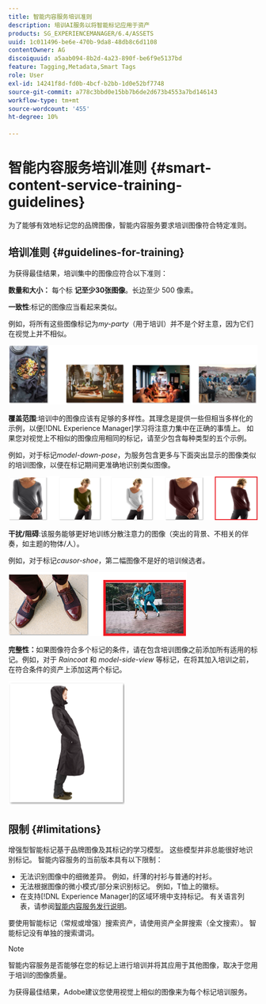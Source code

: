 ```yaml
---
title: 智能内容服务培训准则
description: 培训AI服务以将智能标记应用于资产
products: SG_EXPERIENCEMANAGER/6.4/ASSETS
uuid: 1c011496-be6e-470b-9da8-48db8c6d1108
contentOwner: AG
discoiquuid: a5aab094-8b2d-4a23-890f-be6f9e5137bd
feature: Tagging,Metadata,Smart Tags
role: User
exl-id: 14241f8d-fd0b-4bcf-b2bb-1d0e52bf7748
source-git-commit: a778c3bbd0e15bb7b6de2d673b4553a7bd146143
workflow-type: tm+mt
source-wordcount: '455'
ht-degree: 10%

---
```


# 智能内容服务培训准则 {#smart-content-service-training-guidelines}

为了能够有效地标记您的品牌图像，智能内容服务要求培训图像符合特定准则。

## 培训准则 {#guidelines-for-training}

为获得最佳结果，培训集中的图像应符合以下准则：

**数量和大小：** 每个标 **记至少30张图像**。长边至少 500 像素。

**一致性**:标记的图像应当看起来类似。

例如，将所有这些图像标记为&#x200B;*my-party*（用于培训）并不是个好主意，因为它们在视觉上并不相似。

![示例图像以说明培训准则](assets/do-not-localize/coherence.png)

**覆盖范围**:培训中的图像应该有足够的多样性。其理念是提供一些但相当多样化的示例，以便[!DNL Experience Manager]学习将注意力集中在正确的事情上。 如果您对视觉上不相似的图像应用相同的标记，请至少包含每种类型的五个示例。

例如，对于标记&#x200B;*model-down-pose*，为服务包含更多与下面突出显示的图像类似的培训图像，以便在标记期间更准确地识别类似图像。

![示例图像以说明培训准则](assets/do-not-localize/coverage_1.png)

**干扰/阻碍**:该服务能够更好地训练分散注意力的图像（突出的背景、不相关的伴奏，如主题的物体/人）。

例如，对于标记&#x200B;*causor-shoe*，第二幅图像不是好的培训候选者。

![示例图像以说明培训准则](assets/do-not-localize/distraction.png)

**完整性：**&#x200B;如果图像符合多个标记的条件，请在包含培训图像之前添加所有适用的标记。例如，对于 *Raincoat* 和 *model-side-view* 等标记，在将其加入培训之前，在符合条件的资产上添加这两个标记。

![示例图像以说明培训准则](assets/do-not-localize/completeness.png)

## 限制 {#limitations}

增强型智能标记基于品牌图像及其标记的学习模型。 这些模型并非总能很好地识别标记。 智能内容服务的当前版本具有以下限制：

* 无法识别图像中的细微差异。 例如，纤薄的衬衫与普通的衬衫。
* 无法根据图像的微小模式/部分来识别标记。 例如，T恤上的徽标。
* 在支持[!DNL Experience Manager]的区域环境中支持标记。 有关语言列表，请参阅[智能内容服务发行说明](/help/release-notes/smart-content-service-release-notes.md)。

要使用智能标记（常规或增强）搜索资产，请使用资产全屏搜索（全文搜索）。 智能标记没有单独的搜索谓词。

>[!NOTE]
>
>智能内容服务是否能够在您的标记上进行培训并将其应用于其他图像，取决于您用于培训的图像质量。
>
>为获得最佳结果，Adobe建议您使用视觉上相似的图像来为每个标记培训服务。
